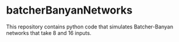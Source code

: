 # batcherBanyanNetworks
This repository contains python code that simulates Batcher-Banyan networks that take 8 and 16 inputs.
